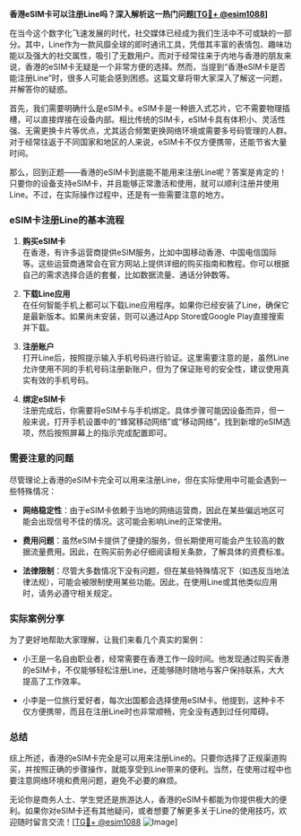 **香港eSIM卡可以注册Line吗？深入解析这一热门问题[[TG💪+ @esim1088](https://t.me/s/esim1088)]**

在当今这个数字化飞速发展的时代，社交媒体已经成为我们生活中不可或缺的一部分。其中，Line作为一款风靡全球的即时通讯工具，凭借其丰富的表情包、趣味功能以及强大的社交属性，吸引了无数用户。而对于经常往来于内地与香港的朋友来说，香港的eSIM卡无疑是一个非常方便的选择。然而，当提到“香港eSIM卡是否能注册Line”时，很多人可能会感到困惑。这篇文章将带大家深入了解这一问题，并解答你的疑惑。

首先，我们需要明确什么是eSIM卡。eSIM卡是一种嵌入式芯片，它不需要物理插槽，可以直接焊接在设备内部。相比传统的SIM卡，eSIM卡具有体积小、灵活性强、无需更换卡片等优点，尤其适合频繁更换网络环境或需要多号码管理的人群。对于经常往返于不同国家和地区的人来说，eSIM卡不仅方便携带，还能节省大量时间。

那么，回到正题——香港的eSIM卡到底能不能用来注册Line呢？答案是肯定的！只要你的设备支持eSIM卡，并且能够正常激活和使用，就可以顺利注册并使用Line。不过，在实际操作过程中，还是有一些需要注意的地方。

### eSIM卡注册Line的基本流程

1. **购买eSIM卡**  
   在香港，有许多运营商提供eSIM服务，比如中国移动香港、中国电信国际等。这些运营商通常会在官方网站上提供详细的购买指南和教程。你可以根据自己的需求选择合适的套餐，比如数据流量、通话分钟数等。

2. **下载Line应用**  
   在任何智能手机上都可以下载Line应用程序。如果你已经安装了Line，确保它是最新版本。如果尚未安装，则可以通过App Store或Google Play直接搜索并下载。

3. **注册账户**  
   打开Line后，按照提示输入手机号码进行验证。这里需要注意的是，虽然Line允许使用不同的手机号码注册新账户，但为了保证账号的安全性，建议使用真实有效的手机号码。

4. **绑定eSIM卡**  
   注册完成后，你需要将eSIM卡与手机绑定。具体步骤可能因设备而异，但一般来说，打开手机设置中的“蜂窝移动网络”或“移动网络”，找到新增的eSIM选项，然后按照屏幕上的指示完成配置即可。

### 需要注意的问题

尽管理论上香港的eSIM卡完全可以用来注册Line，但在实际使用中可能会遇到一些特殊情况：

- **网络稳定性**：由于eSIM卡依赖于当地的网络运营商，因此在某些偏远地区可能会出现信号不佳的情况。这可能会影响Line的正常使用。
  
- **费用问题**：虽然eSIM卡提供了便捷的服务，但长期使用可能会产生较高的数据流量费用。因此，在购买前务必仔细阅读相关条款，了解具体的资费标准。

- **法律限制**：尽管大多数情况下没有问题，但在某些特殊情况下（如违反当地法律法规），可能会被限制使用某些功能。因此，在使用Line或其他类似应用时，请务必遵守相关规定。

### 实际案例分享

为了更好地帮助大家理解，让我们来看几个真实的案例：

- 小王是一名自由职业者，经常需要在香港工作一段时间。他发现通过购买香港的eSIM卡，不仅能够轻松注册Line，还能够随时随地与客户保持联系，大大提高了工作效率。

- 小李是一位旅行爱好者，每次出国都会选择使用eSIM卡。他提到，这种卡不仅方便携带，而且在注册Line时也非常顺畅，完全没有遇到过任何障碍。

### 总结

综上所述，香港的eSIM卡完全是可以用来注册Line的。只要你选择了正规渠道购买，并按照正确的步骤操作，就能享受到Line带来的便利。当然，在使用过程中也要注意网络环境和费用问题，避免不必要的麻烦。

无论你是商务人士、学生党还是旅游达人，香港的eSIM卡都能为你提供极大的便利。如果你对eSIM卡还有其他疑问，或者想要了解更多关于Line的使用技巧，欢迎随时留言交流！[[TG💪+ @esim1088](https://t.me/s/esim1088) ![Image](https://i.postimg.cc/4NQfJmqS/Snipaste-2025-05-13-00-14-12.png)]
